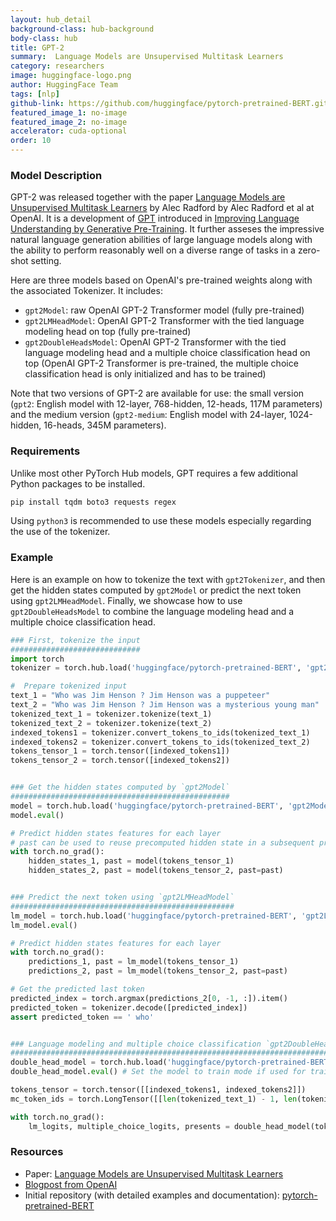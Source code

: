 ```yaml
---
layout: hub_detail
background-class: hub-background
body-class: hub
title: GPT-2
summary:  Language Models are Unsupervised Multitask Learners
category: researchers
image: huggingface-logo.png
author: HuggingFace Team
tags: [nlp]
github-link: https://github.com/huggingface/pytorch-pretrained-BERT.git
featured_image_1: no-image
featured_image_2: no-image
accelerator: cuda-optional
order: 10
---
```


### Model Description

GPT-2 was released together with the paper [Language Models are Unsupervised Multitask Learners](https://blog.openai.com/better-language-models/) by Alec Radford by Alec Radford et al at OpenAI. It is a development of [GPT](https://github.com/pytorch/hub/blob/master/huggingface_pytorch-pretrained-bert_gpt.md) introduced in [Improving Language Understanding by Generative Pre-Training](https://s3-us-west-2.amazonaws.com/openai-assets/research-covers/language-unsupervised/language_understanding_paper.pdf). It further asseses the impressive natural language generation abilities of large language models along with the ability to perform reasonably well on a diverse range of tasks in a zero-shot setting.

Here are three models based on OpenAI's pre-trained weights along with the associated Tokenizer.
It includes:
- `gpt2Model`: raw OpenAI GPT-2 Transformer model (fully pre-trained)
- `gpt2LMHeadModel`: OpenAI GPT-2 Transformer with the tied language modeling head on top (fully pre-trained)
- `gpt2DoubleHeadsModel`: OpenAI GPT-2 Transformer with the tied language modeling head and a multiple choice classification head on top (OpenAI GPT-2 Transformer is pre-trained, the multiple choice classification head is only initialized and has to be trained)

Note that two versions of GPT-2 are available for use: the small version (`gpt2`: English model with 12-layer, 768-hidden, 12-heads, 117M parameters) and the medium version (`gpt2-medium`: English model with 24-layer, 1024-hidden, 16-heads, 345M parameters).

### Requirements

Unlike most other PyTorch Hub models, GPT requires a few additional Python packages to be installed.

```bash
pip install tqdm boto3 requests regex
```

Using `python3` is recommended to use these models especially regarding the use of the tokenizer.

### Example

Here is an example on how to tokenize the text with `gpt2Tokenizer`, and then get the hidden states computed by `gpt2Model` or predict the next token using `gpt2LMHeadModel`. Finally, we showcase how to use `gpt2DoubleHeadsModel` to combine the language modeling head and a multiple choice classification head.

```python
### First, tokenize the input
#############################
import torch
tokenizer = torch.hub.load('huggingface/pytorch-pretrained-BERT', 'gpt2Tokenizer', 'gpt2')

#  Prepare tokenized input
text_1 = "Who was Jim Henson ? Jim Henson was a puppeteer"
text_2 = "Who was Jim Henson ? Jim Henson was a mysterious young man"
tokenized_text_1 = tokenizer.tokenize(text_1)
tokenized_text_2 = tokenizer.tokenize(text_2)
indexed_tokens1 = tokenizer.convert_tokens_to_ids(tokenized_text_1)
indexed_tokens2 = tokenizer.convert_tokens_to_ids(tokenized_text_2)
tokens_tensor_1 = torch.tensor([indexed_tokens1])
tokens_tensor_2 = torch.tensor([indexed_tokens2])


### Get the hidden states computed by `gpt2Model`
#################################################
model = torch.hub.load('huggingface/pytorch-pretrained-BERT', 'gpt2Model', 'gpt2')
model.eval()

# Predict hidden states features for each layer
# past can be used to reuse precomputed hidden state in a subsequent predictions
with torch.no_grad():
	hidden_states_1, past = model(tokens_tensor_1)
	hidden_states_2, past = model(tokens_tensor_2, past=past)


### Predict the next token using `gpt2LMHeadModel`
##################################################
lm_model = torch.hub.load('huggingface/pytorch-pretrained-BERT', 'gpt2LMHeadModel', 'gpt2')
lm_model.eval()

# Predict hidden states features for each layer
with torch.no_grad():
	predictions_1, past = lm_model(tokens_tensor_1)
	predictions_2, past = lm_model(tokens_tensor_2, past=past)

# Get the predicted last token
predicted_index = torch.argmax(predictions_2[0, -1, :]).item()
predicted_token = tokenizer.decode([predicted_index])
assert predicted_token == ' who'


### Language modeling and multiple choice classification `gpt2DoubleHeadsModel`
###############################################################################
double_head_model = torch.hub.load('huggingface/pytorch-pretrained-BERT', 'gpt2DoubleHeadsModel', 'gpt2')
double_head_model.eval() # Set the model to train mode if used for training

tokens_tensor = torch.tensor([[indexed_tokens1, indexed_tokens2]])
mc_token_ids = torch.LongTensor([[len(tokenized_text_1) - 1, len(tokenized_text_2) - 1]])

with torch.no_grad():
    lm_logits, multiple_choice_logits, presents = double_head_model(tokens_tensor, mc_token_ids)
```

### Resources

 - Paper: [Language Models are Unsupervised Multitask Learners](https://blog.openai.com/better-language-models/)
 - [Blogpost from OpenAI](https://openai.com/blog/better-language-models/)
 - Initial repository (with detailed examples and documentation): [pytorch-pretrained-BERT](https://github.com/huggingface/pytorch-pretrained-BERT)
